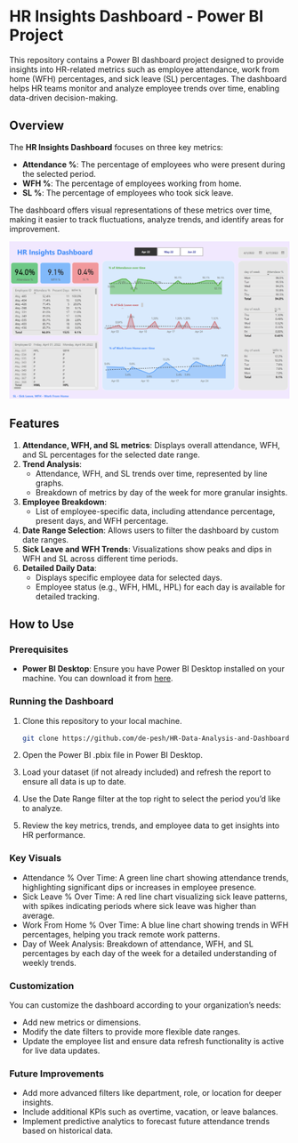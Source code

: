 # HR Insights Dashboard - Power BI Project

This repository contains a Power BI dashboard project designed to provide insights into HR-related metrics such as employee attendance, work from home (WFH) percentages, and sick leave (SL) percentages. The dashboard helps HR teams monitor and analyze employee trends over time, enabling data-driven decision-making.

## Overview

The **HR Insights Dashboard** focuses on three key metrics:

- **Attendance %**: The percentage of employees who were present during the selected period.
- **WFH %**: The percentage of employees working from home.
- **SL %**: The percentage of employees who took sick leave.

The dashboard offers visual representations of these metrics over time, making it easier to track fluctuations, analyze trends, and identify areas for improvement.

![Dashboard Overview](./dashboard.png)

## Features

1. **Attendance, WFH, and SL metrics**: Displays overall attendance, WFH, and SL percentages for the selected date range.
2. **Trend Analysis**:
   - Attendance, WFH, and SL trends over time, represented by line graphs.
   - Breakdown of metrics by day of the week for more granular insights.
3. **Employee Breakdown**:
   - List of employee-specific data, including attendance percentage, present days, and WFH percentage.
4. **Date Range Selection**: Allows users to filter the dashboard by custom date ranges.
5. **Sick Leave and WFH Trends**: Visualizations show peaks and dips in WFH and SL across different time periods.
6. **Detailed Daily Data**:
   - Displays specific employee data for selected days.
   - Employee status (e.g., WFH, HML, HPL) for each day is available for detailed tracking.

## How to Use

### Prerequisites

- **Power BI Desktop**: Ensure you have Power BI Desktop installed on your machine. You can download it from [here](https://powerbi.microsoft.com/desktop).

### Running the Dashboard

1. Clone this repository to your local machine.
   ```bash
   git clone https://github.com/de-pesh/HR-Data-Analysis-and-Dashboard.git
   ```

2.	Open the Power BI .pbix file in Power BI Desktop.
3.	Load your dataset (if not already included) and refresh the report to ensure all data is up to date.
4.	Use the Date Range filter at the top right to select the period you’d like to analyze.
5.	Review the key metrics, trends, and employee data to get insights into HR performance.

### Key Visuals

-	Attendance % Over Time: A green line chart showing attendance trends, highlighting significant dips or increases in employee presence.
-	Sick Leave % Over Time: A red line chart visualizing sick leave patterns, with spikes indicating periods where sick leave was higher than average.
-	Work From Home % Over Time: A blue line chart showing trends in WFH percentages, helping you track remote work patterns.
-	Day of Week Analysis: Breakdown of attendance, WFH, and SL percentages by each day of the week for a detailed understanding of weekly trends.

### Customization

You can customize the dashboard according to your organization’s needs:

-	Add new metrics or dimensions.
-	Modify the date filters to provide more flexible date ranges.
-	Update the employee list and ensure data refresh functionality is active for live data updates.

### Future Improvements  

-	Add more advanced filters like department, role, or location for deeper insights.
-	Include additional KPIs such as overtime, vacation, or leave balances.
-	Implement predictive analytics to forecast future attendance trends based on historical data.
